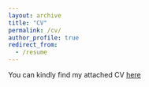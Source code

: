 ```yaml
---
layout: archive
title: "CV"
permalink: /cv/
author_profile: true
redirect_from:
  - /resume
---
```


You can kindly find my attached CV [here]("http://academicpages.github.io/files/spring_2020.pdf")